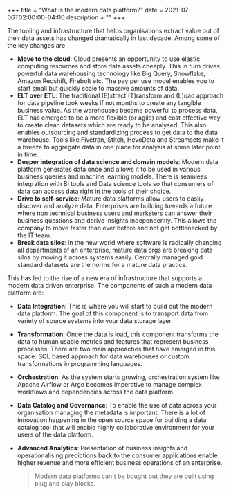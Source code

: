 
+++
title = "What is the modern data platform?"
date = 2021-07-06T02:00:00-04:00
description = ""
+++


The tooling and infrastructure that helps organisations extract value out of their data assets has changed dramatically in last decade. Among some of the key changes are

- **Move to the cloud**: Cloud presents an opportunity to use elastic computing resources and store data assets cheaply. This in turn drives powerful data warehousing technology like Big Query, Snowflake, Amazon Redshift, Firebolt etc. The pay per use model enables you to start small but quickly scale to massive amounts of data.
- **ELT over ETL**:  The traditional (E)xtract (T)ransform and (L)oad approach for data pipeline took weeks if not months to create any tangible business value. As the warehouses became powerful to process data, ELT has emerged to be a more flexible (or agile) and cost effective way to create clean datasets which are ready to be analysed. This also enables outsourcing and standardizing process to get data to the data warehouse. Tools like Fivetran, Stitch, HevoData and Streamsets make it a breeze to aggregate data in one place for analysis at some later point in time.
- **Deeper integration of data science and domain models**: Modern data platform generates data once and allows it to be used in various business queries and machine learning models. There is seamless integration with BI tools and Data science tools so that consumers of data can access data right in the tools of their choice.
- **Drive to self-service**: Mature data platforms allow users to easliy discover and analyze data. Enterprises are building towards a future where non technical business users and marketers can answer their business questions and derive insights independently. This allows the company to move faster than ever before and not get bottlenecked by the IT team.
- **Break data silos**: In the new world where software is radically changing all departments of an enterprise, mature data orgs are breaking data silos by moving it across systems easily. Centrally managed gold standard datasets are the norms for a mature data practice.

This has led to the rise of a new era of infrastructure that supports a modern data driven enterprise. The components of such a  modern data platform are:

- **Data Integration**: This is where you will start to build out the modern data platform. The goal of this component is to transport data from variety of source systems into your data storage layer.
- **Transformation**: Once the data is load, this component transforms the data to human usable metrics and features that represent business processes. There are two main approaches that have emerged in this space. SQL based approach for data warehouses or custom transformations in programming languages.
- **Orchestration**: As the system starts growing, orchestration system like Apache Airflow or Argo becomes imperative to manage complex workflows and dependencies across the data platform.
- **Data Catalog and Governance**: To enable the use of data across your organisation managing the metadata is important. There is a lot of innovation happening in the open source space for building a data catalog tool that will enable highly collaborative environment for your users of the data platform.
- **Advanced Analytics**: Presentation of business insights and operationalising predictions back to the consumer applications enable higher revenue and more efficient business operations of an enterprise.

  > Modern data platforms can't be bought but they are built using plug and play blocks.

